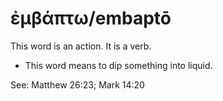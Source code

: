 # ἐμβάπτω/embaptō
This word is an action. It is a verb.

* This word means to dip something into liquid.

See: Matthew 26:23; Mark 14:20
